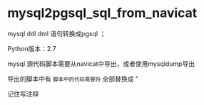 # mysql2pgsql_sql_from_navicat
mysql ddl dml 语句转换成pgsql  ；

Python版本：2.7

mysql 源代码脚本需要从navicat中导出，或者使用mysqldump导出

导出的脚本中有 `
脚本中的代码需要将 ` 全部替换成 "

记住写注释
